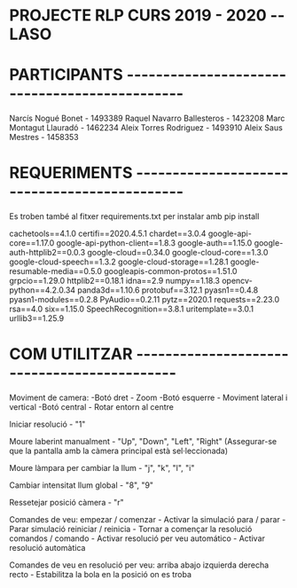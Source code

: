 # PROJECTE RLP CURS 2019 - 2020 -- LASO

# PARTICIPANTS ----------------------------------------------
Narcís Nogué Bonet - 1493389
Raquel Navarro Ballesteros - 1423208
Marc Montagut Llauradó - 1462234
Aleix Torres Rodriguez - 1493910
Aleix Saus Mestres - 1458353

# REQUERIMENTS ---------------------------------------------

Es troben també al fitxer requirements.txt per instalar amb pip install

cachetools==4.1.0
certifi==2020.4.5.1
chardet==3.0.4
google-api-core==1.17.0
google-api-python-client==1.8.3
google-auth==1.15.0
google-auth-httplib2==0.0.3
google-cloud==0.34.0
google-cloud-core==1.3.0
google-cloud-speech==1.3.2
google-cloud-storage==1.28.1
google-resumable-media==0.5.0
googleapis-common-protos==1.51.0
grpcio==1.29.0
httplib2==0.18.1
idna==2.9
numpy==1.18.3
opencv-python==4.2.0.34
panda3d==1.10.6
protobuf==3.12.1
pyasn1==0.4.8
pyasn1-modules==0.2.8
PyAudio==0.2.11
pytz==2020.1
requests==2.23.0
rsa==4.0
six==1.15.0
SpeechRecognition==3.8.1
uritemplate==3.0.1
urllib3==1.25.9

# COM UTILITZAR --------------------------------------------

Moviment de camera:
	-Botó dret - Zoom
	-Botó esquerre - Moviment lateral i vertical
	-Botó central - Rotar entorn al centre

Iniciar resolució - "1"

Moure laberint manualment - "Up", "Down", "Left", "Right"
	(Assegurar-se que la pantalla amb la càmera principal està sel·leccionada)	

Moure làmpara per cambiar la llum - "j", "k", "l", "i"

Cambiar intensitat llum global - "8", "9"

Ressetejar posició càmera - "r"


Comandes de veu:
	empezar / comenzar - Activar la simulació
	para / parar - Parar simulació
	reiniciar / reinicia - Tornar a començar la resolució
	comandos / comando - Activar resolució per veu
	automático - Activar resolució automàtica

Comandes de veu en resolució per veu:
	arriba
	abajo
	izquierda
	derecha
	recto - Estabilitza la bola en la posició on es troba
